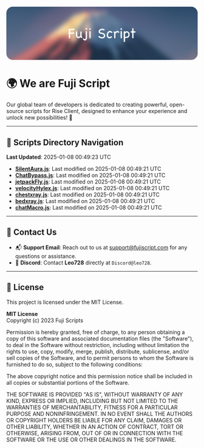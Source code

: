 ![Banner](.github/b.webp)

# 🌍 **We are Fuji Script**

Our global team of developers is dedicated to creating powerful, open-source scripts for Rise Client, designed to enhance your experience and unlock new possibilities! 🌟

---
<!-- SCRIPTS_NAVIGATION_START -->
## 📂 **Scripts Directory Navigation**

**Last Updated**: 2025-01-08 00:49:23 UTC

- **[SilentAura.js](scripts/SilentAura.js)**: Last modified on 2025-01-08 00:49:21 UTC
- **[ChatBypass.js](scripts/ChatBypass.js)**: Last modified on 2025-01-08 00:49:21 UTC
- **[jetpackFly.js](scripts/jetpackFly.js)**: Last modified on 2025-01-08 00:49:21 UTC
- **[velocityHylex.js](scripts/velocityHylex.js)**: Last modified on 2025-01-08 00:49:21 UTC
- **[chestxray.js](scripts/chestxray.js)**: Last modified on 2025-01-08 00:49:21 UTC
- **[bedxray.js](scripts/bedxray.js)**: Last modified on 2025-01-08 00:49:21 UTC
- **[chatMacro.js](scripts/chatMacro.js)**: Last modified on 2025-01-08 00:49:21 UTC

<!-- SCRIPTS_NAVIGATION_END -->

---

## 💬 **Contact Us**  
- 📬 **Support Email**: Reach out to us at [support@fujiscript.com](mailto:support@fujiscript.com) for any questions or assistance.  
- 💬 **Discord**: Contact **Leo728** directly at `Discord@leo728`.

---

## 📜 **License**

This project is licensed under the MIT License.  

**MIT License**  
Copyright (c) 2023 Fuji Scripts  

Permission is hereby granted, free of charge, to any person obtaining a copy of this software and associated documentation files (the "Software"), to deal in the Software without restriction, including without limitation the rights to use, copy, modify, merge, publish, distribute, sublicense, and/or sell copies of the Software, and to permit persons to whom the Software is furnished to do so, subject to the following conditions:  

The above copyright notice and this permission notice shall be included in all copies or substantial portions of the Software.  

THE SOFTWARE IS PROVIDED "AS IS", WITHOUT WARRANTY OF ANY KIND, EXPRESS OR IMPLIED, INCLUDING BUT NOT LIMITED TO THE WARRANTIES OF MERCHANTABILITY, FITNESS FOR A PARTICULAR PURPOSE AND NONINFRINGEMENT. IN NO EVENT SHALL THE AUTHORS OR COPYRIGHT HOLDERS BE LIABLE FOR ANY CLAIM, DAMAGES OR OTHER LIABILITY, WHETHER IN AN ACTION OF CONTRACT, TORT OR OTHERWISE, ARISING FROM, OUT OF OR IN CONNECTION WITH THE SOFTWARE OR THE USE OR OTHER DEALINGS IN THE SOFTWARE.  
